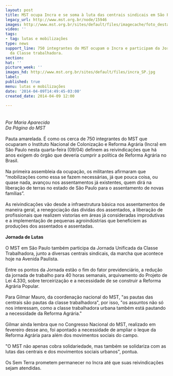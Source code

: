 ```yaml
---
layout: post
title: MST ocupa Incra e se soma à luta das centrais sindicais em São Paulo
legacy_url: http://www.mst.org.br/node/15946
images: http://www.mst.org.br/sites/default/files/imagecache/foto_destaque/incra_SP.jpg
video: ''
tags:
- tag: lutas e mobilizações
type: news
support_line: 750 integrantes do MST ocupam o Incra e participam da Jornada Unificada
  da Classe trabalhadora.
section: 
hat: ''
picture_week: ''
images_hd: http://www.mst.org.br/sites/default/files/incra_SP.jpg
label: 
published: true
menu: lutas e mobilizações
date: '2014-04-09T14:49:45-03:00'
created_date: 2014-04-09 12:00

---
```

<div><img style="margin: 10px;" src="http://www.mst.org.br/sites/default/files/incra_SP.jpg" alt="">&nbsp;</div><div><em>Por Maria Aparecida<br>Da Página do MST</em></div><div>&nbsp;</div><div>Pauta amarelada. É como os cerca de 750 integrantes do MST que ocuparam o Instituto Nacional de Colonização e Reforma Agrária (Incra) em São Paulo nesta quarta-feira (09/04)&nbsp;definem as reivindicações que há anos exigem do órgão que deveria cumprir a política de Reforma Agrária no Brasil.</div><div>&nbsp;</div><div>Na primeira assembleia da ocupação, os militantes afirmaram que “mobilizações como essa se fazem necessárias, já que pouca coisa, ou quase nada, avançou nos assentamentos já existentes, quem dirá na liberação de terras no estado de São Paulo para o assentamento de novas famílias”.</div><div>&nbsp;</div><div>As reivindicações vão desde a infraestrutura básica nos assentamentos de maneira geral, a renegociação das dívidas dos assentados, a liberação de profissionais que realizem vistorias em áreas já consideradas improdutivas e a implementação de pequenas agroindústrias que beneficiem as produções dos assentados e assentadas.</div><div>&nbsp;</div><div><strong>Jornada de Lutas</strong></div><div>&nbsp;</div><div>O MST em São Paulo também participa da Jornada Unificada da Classe Trabalhadora, junto a diversas centrais sindicais, da marcha que acontece hoje na Avenida Paulista.</div><div>&nbsp;</div><div>Entre os pontos da Jornada estão o fim do fator previdenciário, a redução da jornada de trabalho para 40 horas semanais, arquivamento do Projeto de Lei 4.330, sobre terceirização e a&nbsp;necessidade de se construir a Reforma Agrária Popular.</div><div>&nbsp;</div><div>Para Gilmar Mauro, da coordenação nacional do MST, "as pautas das centrais são pautas da classe trabalhadora", por isso, "os assuntos não só nos interessam, como a classe trabalhadora urbana também está pautando a necessidade da Reforma Agrária."</div><div>&nbsp;</div><div>Gilmar ainda lembra que no Congresso Nacional do MST, realizado em fevereiro desse ano, foi apontado a necessidade de ampliar o leque da Reforma Agrária para além dos movimentos sociais do campo.</div><div>&nbsp;</div><div>"O MST não apenas cobra solidariedade, mas também se solidariza com as lutas das centrais e dos movimentos sociais urbanos", pontua.</div><div><br>Os Sem Terra prometem permanecer no Incra até que suas reivindicações sejam atendidas.</div><div>&nbsp;</div><div>&nbsp;</div><div>&nbsp;</div><div>&nbsp;</div><div>&nbsp;</div>
